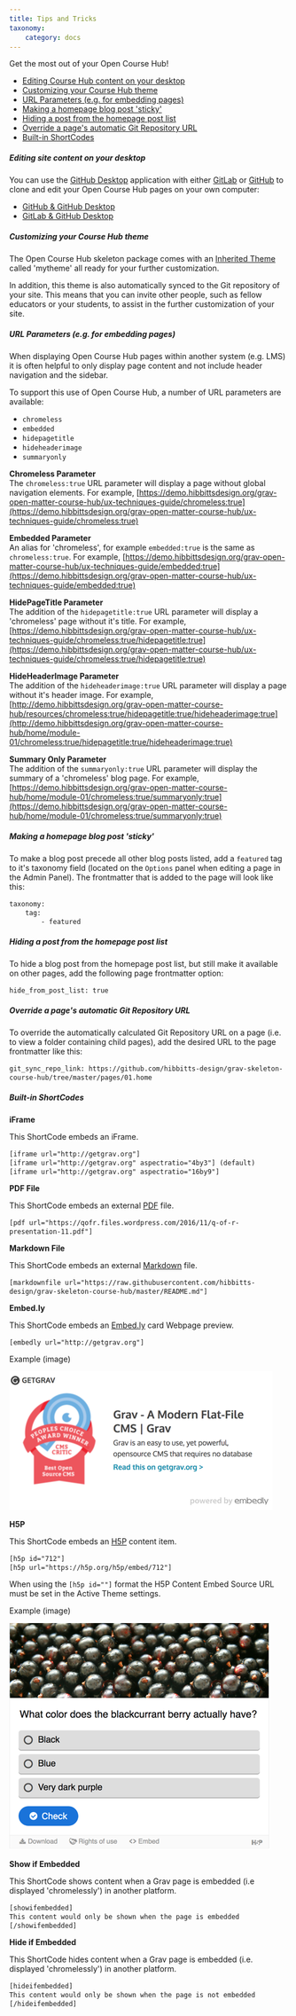 ```yaml
---
title: Tips and Tricks
taxonomy:
    category: docs
---
```


Get the most out of your Open Course Hub!

* [Editing Course Hub content on your desktop](#editing-site-content-on-your-desktop)
* [Customizing your Course Hub theme](#customizing-your-course-hub-theme)
* [URL Parameters (e.g. for embedding pages)](#url-parameters-e-g-for-embedding-pages)
* [Making a homepage blog post 'sticky'](#making-a-homepage-blog-post-sticky)
* [Hiding a post from the homepage post list](#hiding-a-post-from-the-homepage-post-list)
* [Override a page's automatic Git Repository URL](#override-a-pages-automatic-git-repository-url)
* [Built-in ShortCodes](#built-in-shortcodes)

##### Editing site content on your desktop

You can use the [GitHub Desktop](https://desktop.github.com/) application with either [GitLab](https://about.gitlab.com/) or [GitHub](https://github.com/) to clone and edit your Open Course Hub pages on your own computer:

* [GitHub & GitHub Desktop](/github-githubdesktop)
* [GitLab & GitHub Desktop](/gitlab-githubdesktop)

##### Customizing your Course Hub theme

The Open Course Hub skeleton package comes with an [Inherited Theme](https://learn.getgrav.org/themes/customization#theme-inheritance) called 'mytheme' all ready for your further customization.

In addition, this theme is also automatically synced to the Git repository of your site. This means that you can invite other people, such as fellow educators or your students, to assist in the further customization of your site.

##### URL Parameters (e.g. for embedding pages)

When displaying Open Course Hub pages within another system (e.g. LMS) it is often helpful to only display page content and not include header navigation and the sidebar.

To support this use of Open Course Hub, a number of URL parameters are available:

* `chromeless`
* `embedded`
* `hidepagetitle`
* `hideheaderimage`
* `summaryonly`

**Chromeless Parameter**  
The `chromeless:true` URL parameter will display a page without global navigation elements. For example, [https://demo.hibbittsdesign.org/grav-open-matter-course-hub/ux-techniques-guide/chromeless:true](https://demo.hibbittsdesign.org/grav-open-matter-course-hub/ux-techniques-guide/chromeless:true)

**Embedded Parameter**  
An alias for 'chromeless', for example `embedded:true` is the same as `chromeless:true`. For example, [https://demo.hibbittsdesign.org/grav-open-matter-course-hub/ux-techniques-guide/embedded:true](https://demo.hibbittsdesign.org/grav-open-matter-course-hub/ux-techniques-guide/embedded:true)

**HidePageTitle Parameter**  
The addition of the `hidepagetitle:true` URL parameter will display a 'chromeless' page without it's title. For example, [https://demo.hibbittsdesign.org/grav-open-matter-course-hub/ux-techniques-guide/chromeless:true/hidepagetitle:true](https://demo.hibbittsdesign.org/grav-open-matter-course-hub/ux-techniques-guide/chromeless:true/hidepagetitle:true)

**HideHeaderImage Parameter**  
The addition of the `hideheaderimage:true` URL parameter will display a page without it's header image. For example, [http://demo.hibbittsdesign.org/grav-open-matter-course-hub/resources/chromeless:true/hidepagetitle:true/hideheaderimage:true](http://demo.hibbittsdesign.org/grav-open-matter-course-hub/home/module-01/chromeless:true/hidepagetitle:true/hideheaderimage:true)

**Summary Only Parameter**  
The addition of the `summaryonly:true` URL parameter will display the summary of a 'chromeless' blog page. For example, [https://demo.hibbittsdesign.org/grav-open-matter-course-hub/home/module-01/chromeless:true/summaryonly:true](https://demo.hibbittsdesign.org/grav-open-matter-course-hub/home/module-01/chromeless:true/summaryonly:true)

##### Making a homepage blog post 'sticky'

To make a blog post precede all other blog posts listed, add a `featured` tag to it's taxonomy field (located on the `Options` panel when editing a page in the Admin Panel). The frontmatter that is added to the page will look like this:

```
taxonomy:
    tag:
        - featured
```

##### Hiding a post from the homepage post list

To hide a blog post from the homepage post list, but still make it available on other pages, add the following page frontmatter option:

```
hide_from_post_list: true
```

##### Override a page's automatic Git Repository URL

To override the automatically calculated Git Repository URL on a page (i.e. to view a folder containing child pages), add the desired URL to the page frontmatter like this:

```
git_sync_repo_link: https://github.com/hibbitts-design/grav-skeleton-course-hub/tree/master/pages/01.home
```

##### Built-in ShortCodes

**iFrame**

This ShortCode embeds an iFrame.

```
[iframe url="http://getgrav.org"]
[iframe url="http://getgrav.org" aspectratio="4by3"] (default)
[iframe url="http://getgrav.org" aspectratio="16by9"]
```

**PDF File**

This ShortCode embeds an external [PDF](https://en.wikipedia.org/wiki/PDF) file.

```
[pdf url="https://qofr.files.wordpress.com/2016/11/q-of-r-presentation-11.pdf"]
```

**Markdown File**

This ShortCode embeds an external [Markdown](https://en.wikipedia.org/wiki/Markdown) file.

```
[markdownfile url="https://raw.githubusercontent.com/hibbitts-design/grav-skeleton-course-hub/master/README.md"]
```

**Embed.ly**

This ShortCode embeds an [Embed.ly](http://embed.ly/) card Webpage preview.

```
[embedly url="http://getgrav.org"]
```

Example (image)

![](embedly.png)

**H5P**

This ShortCode embeds an [H5P](https://h5p.org) content item.

```
[h5p id="712"]
[h5p url="https://h5p.org/h5p/embed/712"]
```

When using the `[h5p id=""]` format the H5P Content Embed Source URL must be set in the Active Theme settings.

Example (image)

![](h5p.png)

**Show if Embedded**

This ShortCode shows content when a Grav page is embedded (i.e displayed 'chromelessly') in another platform.

```
[showifembedded]
This content would only be shown when the page is embedded
[/showifembedded]
```

**Hide if Embedded**

This ShortCode hides content when a Grav page is embedded (i.e. displayed 'chromelessly') in another platform.

```
[hideifembedded]
This content would only be shown when the page is not embedded
[/hideifembedded]
```
